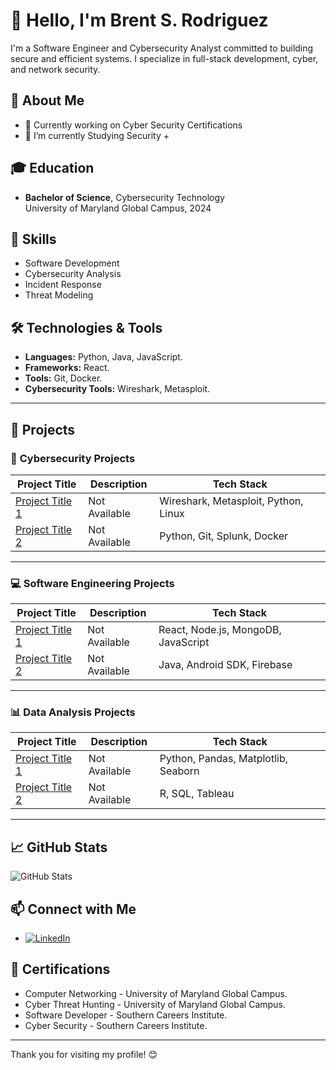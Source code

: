 # 👋 Hello, I'm Brent S. Rodriguez

I'm a Software Engineer and Cybersecurity Analyst committed to building secure and efficient systems. I specialize in full-stack development, cyber, and network security.


## 💼 About Me

- 🔭 Currently working on Cyber Security Certifications
- 🌱 I’m currently Studying Security +
<!-- - 👯 I’m looking to collaborate on [Type of Projects] -->
<!-- - 📫 How to reach me: [your.email@example.com] -->
<!-- - ⚡ Fun fact: [A fun or interesting fact about you] -->

## 🎓 Education

- **Bachelor of Science**, Cybersecurity Technology  
  University of Maryland Global Campus, 2024


## 🧩 Skills

- Software Development
- Cybersecurity Analysis
- Incident Response
- Threat Modeling


## 🛠️ Technologies & Tools

- **Languages:** Python, Java, JavaScript.
- **Frameworks:** React.
- **Tools:** Git, Docker.
- **Cybersecurity Tools:** Wireshark, Metasploit.

---

## 📂 Projects

### 🚀 **Cybersecurity Projects**
| Project Title           | Description                                      | Tech Stack                                |
|-------------------------|--------------------------------------------------|-------------------------------------------|
| [Project Title 1](link-to-project) | Not Available | Wireshark, Metasploit, Python, Linux     |
| [Project Title 2](link-to-project) | Not Available | Python, Git, Splunk, Docker               |

---

### 💻 **Software Engineering Projects**
| Project Title           | Description                                      | Tech Stack                                |
|-------------------------|--------------------------------------------------|-------------------------------------------|
| [Project Title 1](link-to-project) | Not Available | React, Node.js, MongoDB, JavaScript       |
| [Project Title 2](link-to-project) | Not Available | Java, Android SDK, Firebase               |

---

### 📊 **Data Analysis Projects**
| Project Title           | Description                                      | Tech Stack                                |
|-------------------------|--------------------------------------------------|-------------------------------------------|
| [Project Title 1](link-to-project) | Not Available | Python, Pandas, Matplotlib, Seaborn       |
| [Project Title 2](link-to-project) | Not Available | R, SQL, Tableau                          |

---

## 📈 GitHub Stats

![GitHub Stats](https://github-readme-stats.vercel.app/api?username=brent-rodriguez&show_icons=true&theme=radical)


## 📫 Connect with Me

- [![LinkedIn](https://img.shields.io/badge/-LinkedIn-0077B5?style=flat-square&logo=linkedin&logoColor=white)](https://www.linkedin.com/in/brent-rodriguez)
<!-- - [![Twitter](https://img.shields.io/badge/-Twitter-1DA1F2?style=flat-square&logo=twitter&logoColor=white)](twitter-handle) -->
<!-- - [![Personal Website](https://img.shields.io/badge/-Website-4B4B4B?style=flat-square&logo=appveyor&logoColor=white)](website) -->


## 📜 Certifications

- Computer Networking -  University of Maryland Global Campus.
- Cyber Threat Hunting -  University of Maryland Global Campus.
- Software Developer -  Southern Careers Institute.
- Cyber Security -  Southern Careers Institute.

---

Thank you for visiting my profile! 😊


<!---
Brent-Rodriguez/Brent-Rodriguez is a ✨ special ✨ repository because its `README.md` (this file) appears on your GitHub profile.
You can click the Preview link to take a look at your changes.
--->

